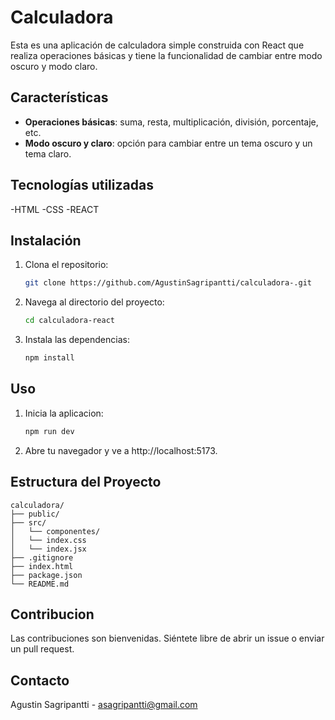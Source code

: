 # Calculadora 
Esta es una aplicación de calculadora simple construida con React que realiza operaciones básicas y tiene la funcionalidad de cambiar entre modo oscuro y modo claro.

## Características
- **Operaciones básicas**: suma, resta, multiplicación, división, porcentaje, etc.
- **Modo oscuro y claro**: opción para cambiar entre un tema oscuro y un tema claro.

## Tecnologías utilizadas
-HTML
-CSS
-REACT

## Instalación
1. Clona el repositorio:
   ```bash
   git clone https://github.com/AgustinSagripantti/calculadora-.git
2. Navega al directorio del proyecto:
   ```bash
   cd calculadora-react
3. Instala las dependencias:
   ```bash
   npm install

## Uso
1. Inicia la aplicacion:
   ```bash
   npm run dev
2. Abre tu navegador y ve a http://localhost:5173.

## Estructura del Proyecto
    calculadora/
    ├── public/
    ├── src/
    │   └── componentes/
    │   └── index.css
    │   └── index.jsx
    ├── .gitignore
    ├── index.html
    ├── package.json
    └── README.md

## Contribucion
Las contribuciones son bienvenidas. Siéntete libre de abrir un issue o enviar un pull request.

## Contacto
Agustin Sagripantti - asagripantti@gmail.com
